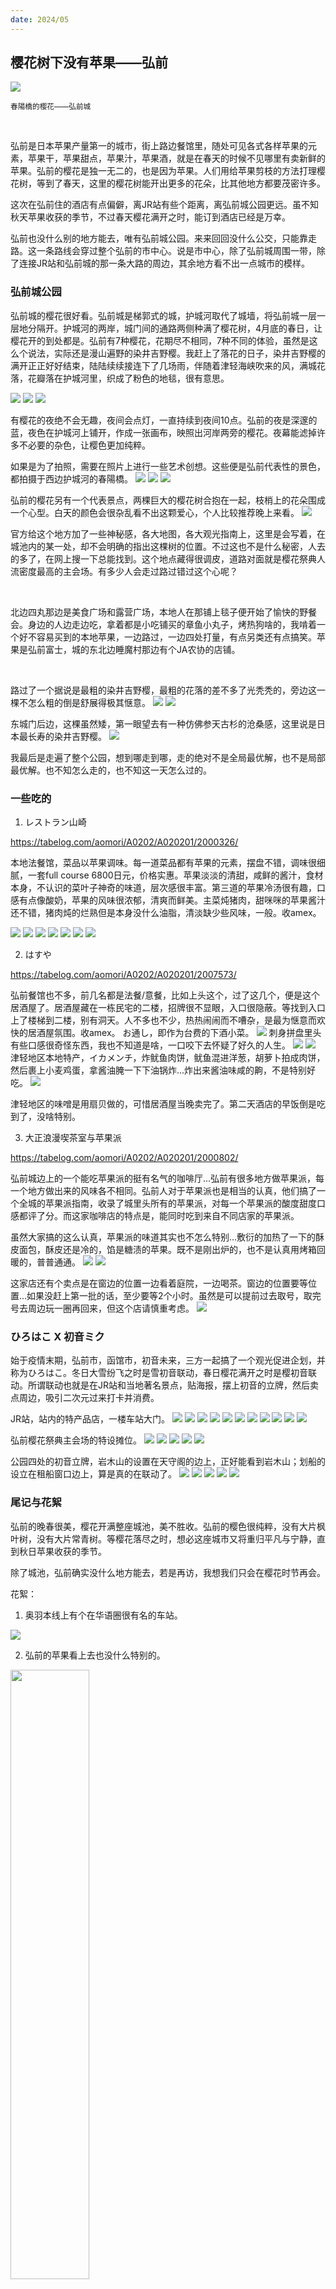 ```yaml
---
date: 2024/05
---
```


## 樱花树下没有苹果——弘前

<img src="https://s2.loli.net/2024/05/11/Iekol6uJGCPfy54.jpg"/>

<small>春陽橋的樱花——弘前城</small>

<br>

弘前是日本苹果产量第一的城市，街上路边餐馆里，随处可见各式各样苹果的元素，苹果干，苹果甜点，苹果汁，苹果酒，就是在春天的时候不见哪里有卖新鲜的苹果。弘前的樱花是独一无二的，也是因为苹果。人们用给苹果剪枝的方法打理樱花树，等到了春天，这里的樱花树能开出更多的花朵，比其他地方都要茂密许多。

这次在弘前住的酒店有点偏僻，离JR站有些个距离，离弘前城公园更远。虽不知秋天苹果收获的季节，不过春天樱花满开之时，能订到酒店已经是万幸。

弘前也没什么别的地方能去，唯有弘前城公园。来来回回没什么公交，只能靠走路。这一条路线会穿过整个弘前的市中心。说是市中心，除了弘前城周围一带，除了连接JR站和弘前城的那一条大路的周边，其余地方看不出一点城市的模样。


### 弘前城公园
弘前城的樱花很好看。弘前城是梯郭式的城，护城河取代了城墙，将弘前城一层一层地分隔开。护城河的两岸，城门间的通路两侧种满了樱花树，4月底的春日，让樱花开的到处都是。弘前有7种樱花，花期尽不相同，7种不同的体验，虽然是这么个说法，实际还是漫山遍野的染井吉野樱。我赶上了落花的日子，染井吉野樱的满开正正好好结束，陆陆续续接连下了几场雨，伴随着津轻海峡吹来的风，满城花落，花瓣落在护城河里，织成了粉色的地毯，很有意思。

<img src="https://s2.loli.net/2024/05/11/V7FB6Erq1Szf5tP.jpg"/>
<img src="https://s2.loli.net/2024/05/12/CKoNZY2PuU3WOS9.jpg"/>
<img src="https://s2.loli.net/2024/05/12/zWekYlAD2ENwjmo.jpg"/>

有樱花的夜绝不会无趣，夜间会点灯，一直持续到夜间10点。弘前的夜是深邃的蓝，夜色在护城河上铺开，作成一张画布，映照出河岸两旁的樱花。夜幕能滤掉许多不必要的杂色，让樱色更加纯粹。

如果是为了拍照，需要在照片上进行一些艺术创想。这些便是弘前代表性的景色，都拍摄于西边护城河的春陽橋。
<img src="https://s2.loli.net/2024/05/11/MFUYx8VGTLfnRsz.jpg"/>
<img src="https://s2.loli.net/2024/05/12/BaMQxnSGATctPOC.jpg"/>
<img src="https://s2.loli.net/2024/05/11/Iekol6uJGCPfy54.jpg"/>

弘前的樱花另有一个代表景点，两棵巨大的樱花树合抱在一起，枝梢上的花朵围成一个心型。白天的颜色会很杂乱看不出这颗爱心，个人比较推荐晚上来看。
<img src="https://s2.loli.net/2024/05/11/1NVbT8pn9fOqrlc.jpg"/>

官方给这个地方加了一些神秘感，各大地图，各大观光指南上，这里是会写着，在城池内的某一处，却不会明确的指出这棵树的位置。不过这也不是什么秘密，人去的多了，在网上搜一下总能找到。这个地点藏得很调皮，道路对面就是樱花祭典人流密度最高的主会场。有多少人会走过路过错过这个心呢？

<br>

北边四丸那边是美食广场和露营广场，本地人在那铺上毯子便开始了愉快的野餐会。身边的人边走边吃，拿着都是小吃铺买的章鱼小丸子，烤热狗啥的，我啃着一个好不容易买到的本地苹果，一边路过，一边四处打量，有点另类还有点搞笑。苹果是弘前富士，城的东北边睡魔村那边有个JA农协的店铺。

<br>

路过了一个据说是最粗的染井吉野樱，最粗的花落的差不多了光秃秃的，旁边这一棵不怎么粗的倒是舒展得极其惬意。
<img src="https://s2.loli.net/2024/05/12/QWE87renGyO6XtZ.jpg"/>
<img src="https://s2.loli.net/2024/05/12/LEcVvSj7lQ8zCnd.jpg"/>

东城门后边，这棵虽然矮，第一眼望去有一种仿佛参天古杉的沧桑感，这里说是日本最长寿的染井吉野樱。
<img src="https://s2.loli.net/2024/05/12/xG978alniPeJqF4.jpg"/>

我最后是走遍了整个公园，想到哪走到哪，走的绝对不是全局最优解，也不是局部最优解。也不知怎么走的，也不知这一天怎么过的。

### 一些吃的
1. レストラン山崎

https://tabelog.com/aomori/A0202/A020201/2000326/

本地法餐馆，菜品以苹果调味。每一道菜品都有苹果的元素，摆盘不错，调味很细腻，一套full course 6800日元，价格实惠。苹果淡淡的清甜，咸鲜的酱汁，食材本身，不认识的菜叶子神奇的味道，层次感很丰富。第三道的苹果冷汤很有趣，口感有点像酸奶，苹果的风味很浓郁，清爽而鲜美。主菜炖猪肉，甜咪咪的苹果酱汁还不错，猪肉炖的烂熟但是本身没什么油脂，清淡缺少些风味，一般。收amex。

<img src="https://s2.loli.net/2024/05/12/bARk4mKZnJrEvjX.jpg"/>
<img src="https://s2.loli.net/2024/05/12/VuaLTSD549myC3l.jpg"/>
<img src="https://s2.loli.net/2024/05/12/yb2VRTLrpzJcAhx.jpg"/>
<img src="https://s2.loli.net/2024/05/12/dpfIzKJhb3rG7Am.jpg"/>
<img src="https://s2.loli.net/2024/05/12/DS8nU6zdqvZsbah.jpg"/>
<img src="https://s2.loli.net/2024/05/12/45aPLvui1ZN2snr.jpg"/>
<img src="https://s2.loli.net/2024/05/12/3Owy7X2vRYjzBDs.jpg"/>


2. はすや

https://tabelog.com/aomori/A0202/A020201/2007573/

弘前餐馆也不多，前几名都是法餐/意餐，比如上头这个，过了这几个，便是这个居酒屋了。居酒屋藏在一栋民宅的二楼，招牌很不显眼，入口很隐蔽。等找到入口上了楼梯到二楼，别有洞天。人不多也不少，热热闹闹而不嘈杂，是最为惬意而欢快的居酒屋氛围。收amex。
お通し，即作为台费的下酒小菜。
<img src="https://s2.loli.net/2024/05/12/2qQ7O6yNd4LSG3n.jpg"/>
刺身拼盘里头有些口感很奇怪东西，我也不知道是啥，一口咬下去怀疑了好久的人生。
<img src="https://s2.loli.net/2024/05/12/IA5SJYGXUlbCxik.jpg"/>
<img src="https://s2.loli.net/2024/05/12/SQY6C3nZzPHKuWX.jpg"/>
津轻地区本地特产，イカメンチ，炸鱿鱼肉饼，鱿鱼混进洋葱，胡萝卜拍成肉饼，然后裹上小麦鸡蛋，拿酱油腌一下下油锅炸...炸出来酱油味咸的齁，不是特别好吃。
<img src="https://s2.loli.net/2024/05/12/WtYQI1rNSdbD4yV.jpg"/>

津轻地区的味噌是用扇贝做的，可惜居酒屋当晚卖完了。第二天酒店的早饭倒是吃到了，没啥特别。

3. 大正浪漫喫茶室与苹果派

https://tabelog.com/aomori/A0202/A020201/2000802/

弘前城边上的一个能吃苹果派的挺有名气的咖啡厅...弘前有很多地方做苹果派，每一个地方做出来的风味各不相同。弘前人对于苹果派也是相当的认真，他们搞了一个全城的苹果派指南，收录了城里头所有的苹果派，对每一个苹果派的酸度甜度口感都评了分。而这家咖啡店的特点是，能同时吃到来自不同店家的苹果派。

虽然大家搞的这么认真，苹果派的味道其实也不怎么特别...敷衍的加热了一下的酥皮面包，酥皮还是冷的，馅是糖渍的苹果。既不是刚出炉的，也不是认真用烤箱回暖的，普普通通。
<img src="https://s2.loli.net/2024/05/12/I13Hsk7tqXVvxi8.jpg"/>
<img src="https://s2.loli.net/2024/05/12/XAUYrQLB9PgDwIS.jpg"/>

这家店还有个卖点是在窗边的位置一边看着庭院，一边喝茶。窗边的位置要等位置...如果没赶上第一批的话，至少要等2个小时。虽然是可以提前过去取号，取完号去周边玩一圈再回来，但这个店请慎重考虑。
<img src="https://s2.loli.net/2024/05/12/KuRUMdOIPmc8jst.jpg"/>

### ひろはこ X 初音ミク
始于疫情末期，弘前市，函馆市，初音未来，三方一起搞了一个观光促进企划，并称为ひろはこ。冬日大雪纷飞之时是雪初音联动，春日樱花满开之时是樱初音联动。所谓联动也就是在JR站和当地著名景点，贴海报，摆上初音的立牌，然后卖点周边，吸引二次元过来打卡并消费。

JR站，站内的特产品店，一楼车站大门。
<img src="https://s2.loli.net/2024/05/12/72FhYPCLfHESl8n.jpg"/>
<img src="https://s2.loli.net/2024/05/12/Spdkuiem17WrRwy.jpg"/>
<img src="https://s2.loli.net/2024/05/12/oC2EuJrKldh3jgM.jpg"/>
<img src="https://s2.loli.net/2024/05/12/rP2vWfpi5YIQOoR.jpg"/>
<img src="https://s2.loli.net/2024/05/12/s3kleYh8aVXqpb5.jpg"/>
<img src="https://s2.loli.net/2024/05/12/91lD4zwfCiAur2J.jpg"/>
<img src="https://s2.loli.net/2024/05/12/SBlkUT8rJjFLQqO.jpg"/>
<img src="https://s2.loli.net/2024/05/12/akYuDqE2i7s1MZb.jpg"/>
<img src="https://s2.loli.net/2024/05/12/2Mrnu9WgejURlVD.jpg"/>
<img src="https://s2.loli.net/2024/05/12/oIauM4vzrSWcpEY.jpg"/>
<img src="https://s2.loli.net/2024/05/12/4dM8g7sKqRXuBTc.jpg"/>

弘前樱花祭典主会场的特设摊位。
<img src="https://s2.loli.net/2024/05/12/kKxQFSUX1fVpH2G.jpg"/>
<img src="https://s2.loli.net/2024/05/12/EYstGIPK5b3FqWr.jpg"/>
<img src="https://s2.loli.net/2024/05/12/kf1VHUiKc9bupBx.jpg"/>
<img src="https://s2.loli.net/2024/05/12/RckaEOp6UjGVfrC.jpg"/>
<img src="https://s2.loli.net/2024/05/12/zYvx84WhXSTE1Kn.jpg"/>

公园四处的初音立牌，岩木山的设置在天守阁的边上，正好能看到岩木山；划船的设立在租船窗口边上，算是真的在联动了。
<img src="https://s2.loli.net/2024/05/12/u7GZFifNXB6lgeR.jpg"/>
<img src="https://s2.loli.net/2024/05/12/wNF3kR4msPSLv1M.jpg"/>
<img src="https://s2.loli.net/2024/05/12/hfIRUTLv2134kme.jpg"/>
<img src="https://s2.loli.net/2024/05/12/uNaogVG3jZk4pLB.jpg"/>
<img src="https://s2.loli.net/2024/05/12/2fLhTWOC5erI9JA.jpg"/>

### 尾记与花絮
弘前的晚春很美，樱花开满整座城池，美不胜收。弘前的樱色很纯粹，没有大片枫叶树，没有大片常青树。等樱花落尽之时，想必这座城市又将重归平凡与宁静，直到秋日苹果收获的季节。

除了城池，弘前确实没什么地方能去，若是再访，我想我们只会在樱花时节再会。

花絮：
1. 奥羽本线上有个在华语圈很有名的车站。
<img src="https://s2.loli.net/2024/05/12/rm7avC9iS2UfcwI.jpg"/>

2. 弘前的苹果看上去也没什么特别的。
<img width="50%" src="https://s2.loli.net/2024/05/12/oFdW73Ngy1hz6Dk.jpg"/>

3. 在特产店看到的苹果小零食很多，但是都是青森特产，而没有一个弘前特产，以及看到神奇的两栖巴士广告。
<img src="https://s2.loli.net/2024/05/12/XGiQlAZgbduPnea.jpg"/>
<img src="https://s2.loli.net/2024/05/12/bHxlWYoS2XnV6f9.jpg"/>

4. JR站门口的全家便利店有俩初音景品手办。
<img src="https://s2.loli.net/2024/05/12/8hHABDwa37TXF2G.jpg"/>